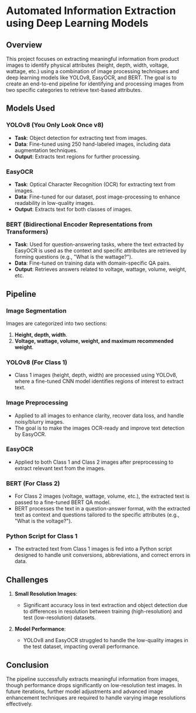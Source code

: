 # Automated Information Extraction using Deep Learning Models

## Overview

This project focuses on extracting meaningful information from product images to identify physical attributes (height, depth, width, voltage, wattage, etc.) using a combination of image processing techniques and deep learning models like YOLOv8, EasyOCR, and BERT. The goal is to create an end-to-end pipeline for identifying and processing images from two specific categories to retrieve text-based attributes.

## Models Used

### YOLOv8 (You Only Look Once v8)
- **Task**: Object detection for extracting text from images.
- **Data**: Fine-tuned using 250 hand-labeled images, including data augmentation techniques.
- **Output**: Extracts text regions for further processing.

### EasyOCR
- **Task**: Optical Character Recognition (OCR) for extracting text from images.
- **Data**: Fine-tuned for our dataset, post image-processing to enhance readability in low-quality images.
- **Output**: Extracts text for both classes of images.

### BERT (Bidirectional Encoder Representations from Transformers)
- **Task**: Used for question-answering tasks, where the text extracted by EasyOCR is used as the context and specific attributes are retrieved by forming questions (e.g., "What is the wattage?").
- **Data**: Fine-tuned on training data with domain-specific QA pairs.
- **Output**: Retrieves answers related to voltage, wattage, volume, weight, etc.

## Pipeline

### Image Segmentation
Images are categorized into two sections:
1. **Height, depth, width**.
2. **Voltage, wattage, volume, weight, and maximum recommended weight**.

### YOLOv8 (For Class 1)
- Class 1 images (height, depth, width) are processed using YOLOv8, where a fine-tuned CNN model identifies regions of interest to extract text.

### Image Preprocessing
- Applied to all images to enhance clarity, recover data loss, and handle noisy/blurry images.
- The goal is to make the images OCR-ready and improve text detection by EasyOCR.

### EasyOCR
- Applied to both Class 1 and Class 2 images after preprocessing to extract relevant text from the images.

### BERT (For Class 2)
- For Class 2 images (voltage, wattage, volume, etc.), the extracted text is passed to a fine-tuned BERT QA model.
- BERT processes the text in a question-answer format, with the extracted text as context and questions tailored to the specific attributes (e.g., "What is the voltage?").

### Python Script for Class 1
- The extracted text from Class 1 images is fed into a Python script designed to handle unit conversions, abbreviations, and correct errors in data.

## Challenges

1. **Small Resolution Images**:
   - Significant accuracy loss in text extraction and object detection due to differences in resolution between training (high-resolution) and test (low-resolution) datasets.

2. **Model Performance**:
   - YOLOv8 and EasyOCR struggled to handle the low-quality images in the test dataset, impacting overall performance.

## Conclusion

The pipeline successfully extracts meaningful information from images, though performance drops significantly on low-resolution test images. In future iterations, further model adjustments and advanced image enhancement techniques are required to handle varying image resolutions effectively.
